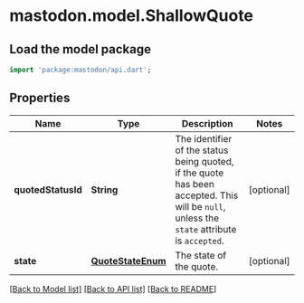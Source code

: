 # mastodon.model.ShallowQuote

## Load the model package
```dart
import 'package:mastodon/api.dart';
```

## Properties
Name | Type | Description | Notes
------------ | ------------- | ------------- | -------------
**quotedStatusId** | **String** | The identifier of the status being quoted, if the quote has been accepted. This will be `null`, unless the `state` attribute is `accepted`. | [optional] 
**state** | [**QuoteStateEnum**](QuoteStateEnum.md) | The state of the quote. | [optional] 

[[Back to Model list]](../README.md#documentation-for-models) [[Back to API list]](../README.md#documentation-for-api-endpoints) [[Back to README]](../README.md)


